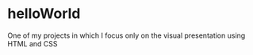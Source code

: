 # helloWorld
One of my projects in which I focus only on the visual presentation using HTML and CSS
